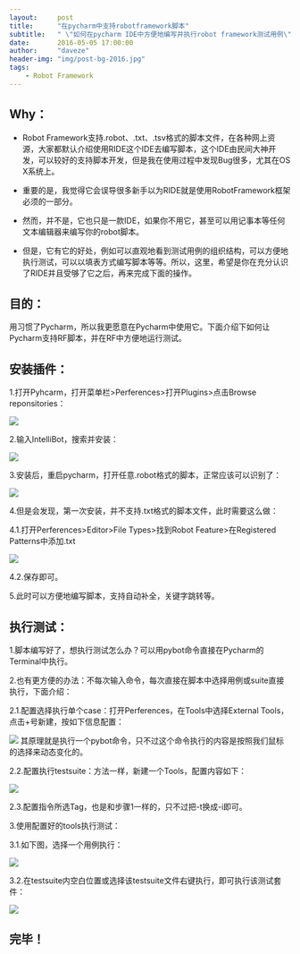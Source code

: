 ```yaml
---
layout:     post
title:      "在pycharm中支持robotframework脚本"
subtitle:   " \"如何在pycharm IDE中方便地编写并执行robot framework测试用例\""
date:       2016-05-05 17:00:00
author:     "daveze"
header-img: "img/post-bg-2016.jpg"
tags:
    - Robot Framework
---
```


## Why：

- Robot Framework支持.robot、.txt、.tsv格式的脚本文件，在各种网上资源，大家都默认介绍使用RIDE这个IDE去编写脚本，这个IDE由民间大神开发，可以较好的支持脚本开发，但是我在使用过程中发现Bug很多，尤其在OS X系统上。

- 重要的是，我觉得它会误导很多新手以为RIDE就是使用RobotFramework框架必须的一部分。

- 然而，并不是，它也只是一款IDE，如果你不用它，甚至可以用记事本等任何文本编辑器来编写你的robot脚本。

- 但是，它有它的好处，例如可以直观地看到测试用例的组织结构，可以方便地执行测试，可以以填表方式编写脚本等等。所以，这里，希望是你在充分认识了RIDE并且受够了它之后，再来完成下面的操作。



## 目的：

用习惯了Pycharm，所以我更愿意在Pycharm中使用它。下面介绍下如何让Pycharm支持RF脚本，并在RF中方便地运行测试。



## 安装插件：

1.打开Pyhcarm，打开菜单栏>Perferences>打开Plugins>点击Browse reponsitories：

<img class="shadow" src="/images/in-post/RF/在pycharm中支持robotframework脚本/安装插件-图1.png" >

2.输入IntelliBot，搜索并安装：

<img class="shadow" src="/images/in-post/RF/在pycharm中支持robotframework脚本/安装插件-图2.png" >

3.安装后，重启pycharm，打开任意.robot格式的脚本，正常应该可以识别了：

<img class="shadow" src="/images/in-post/RF/在pycharm中支持robotframework脚本/安装插件-图3.png" >

4.但是会发现，第一次安装，并不支持.txt格式的脚本文件，此时需要这么做：

 4.1.打开Perferences>Editor>File Types>找到Robot Feature>在Registered Patterns中添加.txt

<img class="shadow" src="/images/in-post/RF/在pycharm中支持robotframework脚本/安装插件-图4.1.png" >

 4.2.保存即可。

5.此时可以方便地编写脚本，支持自动补全，关键字跳转等。

## 执行测试：

1.脚本编写好了，想执行测试怎么办？可以用pybot命令直接在Pycharm的Terminal中执行。

2.也有更方便的办法：不每次输入命令，每次直接在脚本中选择用例或suite直接执行，下面介绍：

 2.1.配置选择执行单个case：打开Perferences，在Tools中选择External Tools，点击+号新建，按如下信息配置：

<img class="shadow" src="/images/in-post/RF/在pycharm中支持robotframework脚本/执行测试-图1.png" >
其原理就是执行一个pybot命令，只不过这个命令执行的内容是按照我们鼠标的选择来动态变化的。

 2.2.配置执行testsuite：方法一样，新建一个Tools，配置内容如下：

<img class="shadow" src="/images/in-post/RF/在pycharm中支持robotframework脚本/执行测试-图2.png" >

 2.3.配置指令所选Tag，也是和步骤1一样的，只不过把-t换成-i即可。

3.使用配置好的tools执行测试：

 3.1.如下图，选择一个用例执行：

<img class="shadow" src="/images/in-post/RF/在pycharm中支持robotframework脚本/执行测试-图1.1.png" >

 3.2.在testsuite内空白位置或选择该testsuite文件右键执行，即可执行该测试套件：

<img class="shadow" src="/images/in-post/RF/在pycharm中支持robotframework脚本/执行测试-图1.2.png" >

## 完毕！